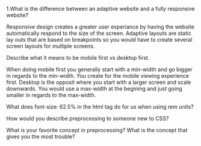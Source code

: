 1.What is the difference between an adaptive website and a fully responsive website?

Responsive design creates a greater user experiance by having the website automatically respond to the size of the screen.
Adaptive layouts are static lay outs that are based on breakpoints so you would have to create several screen layouts for multiple screens.

Describe what it means to be mobile first vs desktop first.

When doing mobile first you generally start with a min-width and go bigger in regards to the min-width. You create for the mobile viewing experience first.
Desktop is the opposit where you start with a larger screen and scale downwards. You would use a max-width at the begining and just going smaller in regards to the max-width.

What does font-size: 62.5% in the html tag do for us when using rem units?

How would you describe preprocessing to someone new to CSS?

What is your favorite concept in preprocessing? What is the concept that gives you the most trouble?